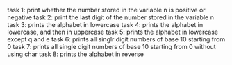 task 1: print whether the number stored in the variable n is positive or negative
task 2: print the last digit of the number stored in the variable n
task 3: prints the alphabet in lowercase
task 4: prints the alphabet in lowercase, and then in uppercase
task 5: prints the alphabet in lowercase except q and e
task 6: prints all singlr digit numbers of base 10 starting from 0
task 7: prints all single digit numbers of base 10 starting from 0 without using char
task 8: prints the alphabet in reverse
